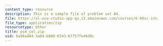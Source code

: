 ```yaml
---
content_type: resource
description: This is a sample file of problem set 04.
file: https://ol-ocw-studio-app-qa.s3.amazonaws.com/courses/6-00sc-introduction-to-computer-science-and-programming-spring-2011/ba96a4843a04b800654367757fe46d8c_ps4_sol.zip
file_type: application/zip
resourcetype: Other
title: ps4_sol.zip
uid: ba96a484-3a04-b800-6543-67757fe46d8c
---
```

